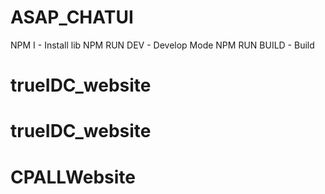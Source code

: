 # ASAP_CHATUI
NPM I - Install lib
NPM RUN DEV - Develop Mode
NPM RUN BUILD - Build
# trueIDC_website
# trueIDC_website
# CPALLWebsite
